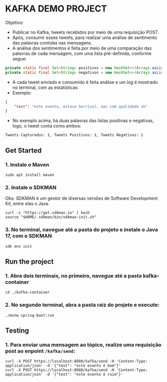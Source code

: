 # KAFKA DEMO PROJECT

Objetivo: 
* Publicar no Kafka, tweets recebidos por meio de uma requisição POST. 
* Após, consumir esses tweets, para realizar uma análise de sentimento das palavras contidas nas mensagens.
* A análise dos sentimentos é feita por meio de uma comparação das palavras de cada mensagem, com uma lista pré-definida, conforme segue:
```java
private static final Set<String> positivos = new HashSet<>(Arrays.asList("bom", "excelente", "ótimo", "otimo", "ok"));
private static final Set<String> negativos = new HashSet<>(Arrays.asList("ruim", "péssimo", "pessimo", "horrível", "horrivel"));
```
* A cada tweet enviado e consumido é feita análise e um log é mostrado no terminal, com as estatísticas:
* Exemplo:
```json
{
    "text": "este evento, estava horrivel, mas com qualidade ok"
}
```
* No exemplo acima, há duas palavras das listas positivas e negativas, logo, o tweet conta como ambos: 
```text
Tweets Capturados: 1, Tweets Positivos: 1, Tweets Negativos: 1
```

## Get Started

### 1. Instale o Maven
```shell
sudo apt install maven
```
### 2. Instale o SDKMAN
Obs: SDKMAN é um gestor de diversas versões de Software Development Kit, entre elas o Java.
```shell
curl -s "https://get.sdkman.io" | bash
source "$HOME/.sdkman/bin/sdkman-init.sh"
```
### 3. No terminal, navegue até a pasta do projeto e instale o Java 17, com o SDKMAN 
```shell
sdk env init
```

## Run the project

### 1. Abra dois terminais, no primeiro, navegue até a pasta kafka-container
```shell
cd ./kafka-container
```

### 2. No segundo terminal, abra a pasta raiz do projeto e execute:
```shell
./mvnw spring-boot:run
```


## Testing

### 1. Para enviar uma mensagem ao tópico, realize uma requisição post ao enpoint `/kafka/send`:
```shell
curl -X POST https://localhost:8080/kafka/send -H 'Content-Type: application/json' -d '{"text": "este evento é bom"}'
curl -X POST https://localhost:8080/kafka/send -H 'Content-Type: application/json' -d '{"text": "este evento é ruim"}'
```
